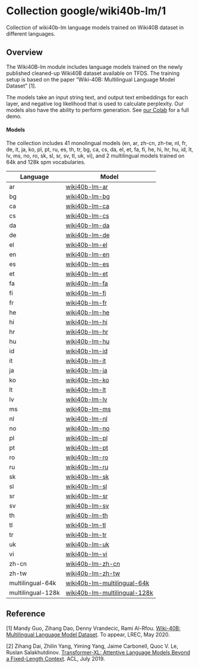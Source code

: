 # Collection google/wiki40b-lm/1

Collection of wiki40b-lm language models trained on Wiki40B dataset in different
languages.

<!-- module-type: text-language-model -->
<!-- task: text-language-model -->
<!-- language: multilingual -->
<!-- network-architecture: transformer-xl -->
<!-- dataset: wiki40b -->

## Overview

The Wiki40B-lm module includes language models trained on the newly published
cleaned-up Wiki40B dataset available on TFDS. The training setup is based on the
paper “Wiki-40B: Multilingual Language Model Dataset” [1].

The models take an input string text, and output text embeddings for each layer,
and negative log likelihood that is used to calculate perplexity. Our models
also have the ability to perform generation. See
[our Colab](https://colab.research.google.com/github/tensorflow/hub/blob/master/examples/colab/wiki40b_lm.ipynb)
for a full demo.

#### Models

The collection includes 41 monolingual models (en, ar, zh-cn, zh-tw, nl, fr, de,
it, ja, ko, pl, pt, ru, es, th, tr, bg, ca, cs, da, el, et, fa, fi, he, hi, hr,
hu, id, lt, lv, ms, no, ro, sk, sl, sr, sv, tl, uk, vi), and 2 multilingual
models trained on 64k and 128k spm vocabularies.

Language          | Model
----------------- | -----
ar                | [wiki40b-lm-ar](https://tfhub.dev/google/wiki40b-lm-ar)
bg                | [wiki40b-lm-bg](https://tfhub.dev/google/wiki40b-lm-bg)
ca                | [wiki40b-lm-ca](https://tfhub.dev/google/wiki40b-lm-ca)
cs                | [wiki40b-lm-cs](https://tfhub.dev/google/wiki40b-lm-cs)
da                | [wiki40b-lm-da](https://tfhub.dev/google/wiki40b-lm-da)
de                | [wiki40b-lm-de](https://tfhub.dev/google/wiki40b-lm-de)
el                | [wiki40b-lm-el](https://tfhub.dev/google/wiki40b-lm-el)
en                | [wiki40b-lm-en](https://tfhub.dev/google/wiki40b-lm-en)
es                | [wiki40b-lm-es](https://tfhub.dev/google/wiki40b-lm-es)
et                | [wiki40b-lm-et](https://tfhub.dev/google/wiki40b-lm-et)
fa                | [wiki40b-lm-fa](https://tfhub.dev/google/wiki40b-lm-fa)
fi                | [wiki40b-lm-fi](https://tfhub.dev/google/wiki40b-lm-fi)
fr                | [wiki40b-lm-fr](https://tfhub.dev/google/wiki40b-lm-fr)
he                | [wiki40b-lm-he](https://tfhub.dev/google/wiki40b-lm-he)
hi                | [wiki40b-lm-hi](https://tfhub.dev/google/wiki40b-lm-hi)
hr                | [wiki40b-lm-hr](https://tfhub.dev/google/wiki40b-lm-hr)
hu                | [wiki40b-lm-hu](https://tfhub.dev/google/wiki40b-lm-hu)
id                | [wiki40b-lm-id](https://tfhub.dev/google/wiki40b-lm-id)
it                | [wiki40b-lm-it](https://tfhub.dev/google/wiki40b-lm-it)
ja                | [wiki40b-lm-ja](https://tfhub.dev/google/wiki40b-lm-ja)
ko                | [wiki40b-lm-ko](https://tfhub.dev/google/wiki40b-lm-ko)
lt                | [wiki40b-lm-lt](https://tfhub.dev/google/wiki40b-lm-lt)
lv                | [wiki40b-lm-lv](https://tfhub.dev/google/wiki40b-lm-lv)
ms                | [wiki40b-lm-ms](https://tfhub.dev/google/wiki40b-lm-ms)
nl                | [wiki40b-lm-nl](https://tfhub.dev/google/wiki40b-lm-nl)
no                | [wiki40b-lm-no](https://tfhub.dev/google/wiki40b-lm-no)
pl                | [wiki40b-lm-pl](https://tfhub.dev/google/wiki40b-lm-pl)
pt                | [wiki40b-lm-pt](https://tfhub.dev/google/wiki40b-lm-pt)
ro                | [wiki40b-lm-ro](https://tfhub.dev/google/wiki40b-lm-ro)
ru                | [wiki40b-lm-ru](https://tfhub.dev/google/wiki40b-lm-ru)
sk                | [wiki40b-lm-sk](https://tfhub.dev/google/wiki40b-lm-sk)
sl                | [wiki40b-lm-sl](https://tfhub.dev/google/wiki40b-lm-sl)
sr                | [wiki40b-lm-sr](https://tfhub.dev/google/wiki40b-lm-sr)
sv                | [wiki40b-lm-sv](https://tfhub.dev/google/wiki40b-lm-sv)
th                | [wiki40b-lm-th](https://tfhub.dev/google/wiki40b-lm-th)
tl                | [wiki40b-lm-tl](https://tfhub.dev/google/wiki40b-lm-tl)
tr                | [wiki40b-lm-tr](https://tfhub.dev/google/wiki40b-lm-tr)
uk                | [wiki40b-lm-uk](https://tfhub.dev/google/wiki40b-lm-uk)
vi                | [wiki40b-lm-vi](https://tfhub.dev/google/wiki40b-lm-vi)
zh-cn             | [wiki40b-lm-zh-cn](https://tfhub.dev/google/wiki40b-lm-zh-cn)
zh-tw             | [wiki40b-lm-zh-tw](https://tfhub.dev/google/wiki40b-lm-zh-tw)
multilingual-64k  | [wiki40b-lm-multilingual-64k](https://tfhub.dev/google/wiki40b-lm-multilingual-64k)
multilingual-128k | [wiki40b-lm-multilingual-128k](https://tfhub.dev/google/wiki40b-lm-multilingual-128k)

## Reference

[1] Mandy Guo, Zihang Dao, Denny Vrandecic, Rami Al-Rfou.
[Wiki-40B: Multilingual Language Model Dataset](https://research.google/pubs/pub49029/).
To appear, LREC, May 2020.

[2] Zihang Dai, Zhilin Yang, Yiming Yang, Jaime Carbonell, Quoc V. Le, Ruslan
Salakhutdinov.
[Transformer-XL: Attentive Language Models Beyond a Fixed-Length Context](https://arxiv.org/abs/1901.02860).
ACL, July 2019.
